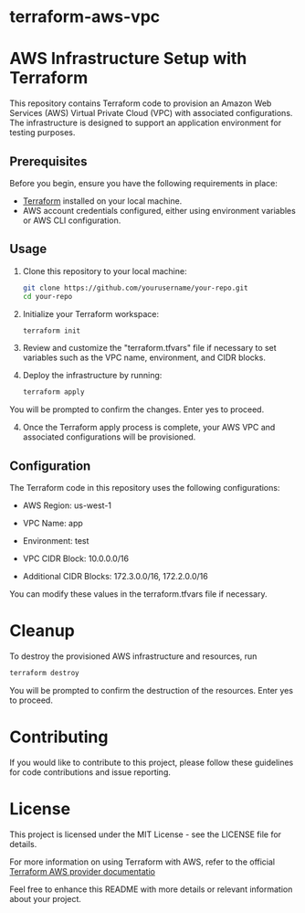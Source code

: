 # terraform-aws-vpc
# AWS Infrastructure Setup with Terraform

This repository contains Terraform code to provision an Amazon Web Services (AWS) Virtual Private Cloud (VPC) with associated configurations. The infrastructure is designed to support an application environment for testing purposes.

## Prerequisites

Before you begin, ensure you have the following requirements in place:

- [Terraform](https://www.terraform.io/) installed on your local machine.
- AWS account credentials configured, either using environment variables or AWS CLI configuration.

## Usage

1. Clone this repository to your local machine:

   ```bash
   git clone https://github.com/yourusername/your-repo.git
   cd your-repo
1. Initialize your Terraform workspace:

   ```bash
   terraform init
2. Review and customize the "terraform.tfvars" file if necessary to set variables such as the VPC name, environment, and CIDR blocks.

3. Deploy the infrastructure by running:

   ```bash
   terraform apply
  You will be prompted to confirm the changes. Enter yes to proceed.

4. Once the Terraform apply process is complete, your AWS VPC and associated configurations will be provisioned.

## Configuration
The Terraform code in this repository uses the following configurations:

 - AWS Region: us-west-1
 
-  VPC Name: app
 
 - Environment: test
 
 - VPC CIDR Block: 10.0.0.0/16
 
 - Additional CIDR Blocks: 172.3.0.0/16, 172.2.0.0/16
 
 You can modify these values in the terraform.tfvars file if necessary.
 

# Cleanup
To destroy the provisioned AWS infrastructure and resources, run
   ```bash
   terraform destroy
   ```
You will be prompted to confirm the destruction of the resources. Enter yes to proceed.

# Contributing
If you would like to contribute to this project, please follow these guidelines for code contributions and issue reporting.

# License
This project is licensed under the MIT License - see the LICENSE file for details.

For more information on using Terraform with AWS, refer to the official [Terraform AWS provider documentatio](https://registry.terraform.io/providers/hashicorp/aws/latest/docs)

Feel free to enhance this README with more details or relevant information about your project.
